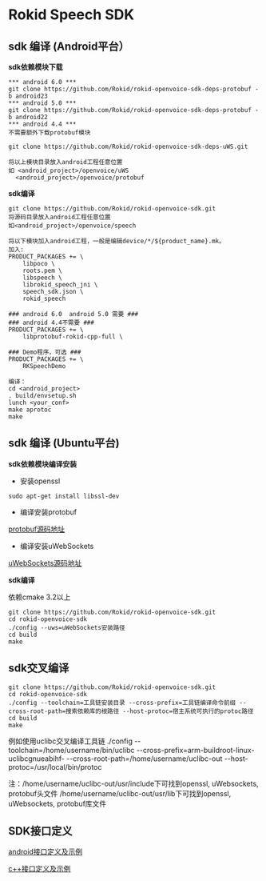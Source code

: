 # Rokid Speech SDK
## sdk 编译 (Android平台）
**sdk依赖模块下载**

```
*** android 6.0 ***
git clone https://github.com/Rokid/rokid-openvoice-sdk-deps-protobuf -b android23
*** android 5.0 ***
git clone https://github.com/Rokid/rokid-openvoice-sdk-deps-protobuf -b android22
*** android 4.4 ***
不需要额外下载protobuf模块

git clone https://github.com/Rokid/rokid-openvoice-sdk-deps-uWS.git

将以上模块目录放入android工程任意位置
如 <android_project>/openvoice/uWS
  <android_project>/openvoice/protobuf
```

**sdk编译**

```
git clone https://github.com/Rokid/rokid-openvoice-sdk.git
将源码目录放入android工程任意位置
如<android_project>/openvoice/speech

将以下模块加入android工程，一般是编辑device/*/${product_name}.mk。
加入:
PRODUCT_PACKAGES += \
	libpoco \
	roots.pem \
	libspeech \
	librokid_speech_jni \
	speech_sdk.json \
	rokid_speech

### android 6.0  android 5.0 需要 ###
### android 4.4不需要 ###
PRODUCT_PACKAGES += \
	libprotobuf-rokid-cpp-full \

### Demo程序，可选 ###
PRODUCT_PACKAGES += \
	RKSpeechDemo

编译：
cd <android_project>
. build/envsetup.sh
lunch <your_conf>
make aprotoc
make
```

## sdk 编译 (Ubuntu平台)

**sdk依赖模块编译安装**

* 安装openssl

```
sudo apt-get install libssl-dev
```

* 编译安装protobuf

[protobuf源码地址](https://github.com/google/protobuf)

* 编译安装uWebSockets

[uWebSockets源码地址](https://github.com/uNetworking/uWebSockets)

**sdk编译**

依赖cmake 3.2以上

```
git clone https://github.com/Rokid/rokid-openvoice-sdk.git
cd rokid-openvoice-sdk
./config --uws=uWebSockets安装路径
cd build
make
```

## sdk交叉编译

```
git clone https://github.com/Rokid/rokid-openvoice-sdk.git
cd rokid-openvoice-sdk
./config --toolchain=工具链安装目录 --cross-prefix=工具链编译命令前缀 --cross-root-path=搜索依赖库的根路径 --host-protoc=宿主系统可执行的protoc路径
cd build
make
```

例如使用uclibc交叉编译工具链
./config --toolchain=/home/username/bin/uclibc --cross-prefix=arm-buildroot-linux-uclibcgnueabihf- --cross-root-path=/home/username/uclibc-out --host-protoc=/usr/local/bin/protoc

注：/home/username/uclibc-out/usr/include下可找到openssl, uWebsockets, protobuf头文件
/home/username/uclibc-out/usr/lib下可找到openssl, uWebsockets, protobuf库文件

## SDK接口定义

[android接口定义及示例](./android_api_example.md)

[c++接口定义及示例](./cpp_api_example.md)
